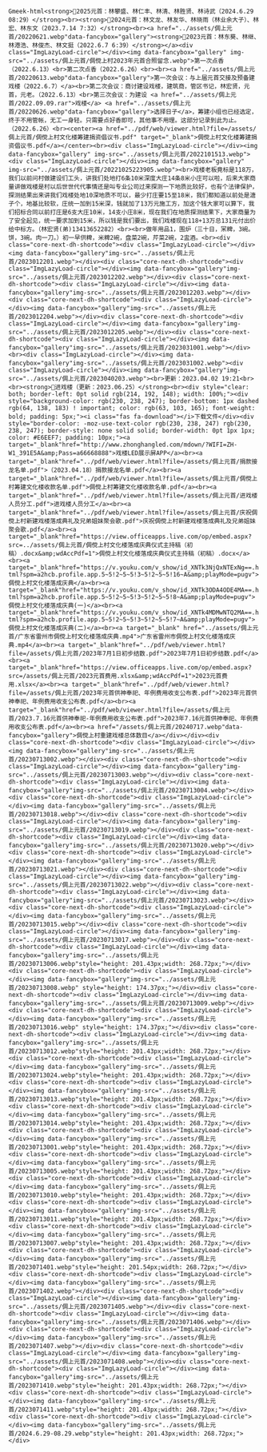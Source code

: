 `Gmeek-html<strong>💠2025元首：林攀盛、林仁丰、林清、林胜贤、林诗武（2024.6.29 08:29）</strong><br><strong>💠2024元首：林文龙、林友华、林晓雨（林业余大子）、林宏、林东文（2023.7.14 7:32）</strong><br><a href="../assets/倜上元首/20220621.webp"data-fancybox="gallery"><strong>💠2023元首：林东葵、林继、林港浩、林俊杰、林文挺（2022.6.7 6:39）</strong></a><div class="ImgLazyLoad-circle"></div><img data-fancybox="gallery" img-src="../assets/倜上元首/倜傥上村2023年元首合照留念.webp">第一次点香（2022.6.13）<br>第二次点香（2022.6.26）<br><br><a href="../assets/倜上元首/20220613.webp"data-fancybox="gallery">第一次会议：与上届元首交接及预备建戏楼（2022.6.7）</a><br>第二次会议：商讨建设戏楼，建筑商，管区书记，林宏贤，元首，元老。（2022.6.13）<br>第三次会议：为建设 <a href="../assets/倜上元首/2022.09.09.rar">戏楼</a> <a href="../assets/倜上元首/20220626.webp"data-fancybox="gallery">选择日子</a>，筹建小组也已经选定，终于不用管帐，无工一身轻。只需要点好香即可，其他事不用理。这部分记录到此为止。（2022.6.26）<br><center><a href="../pdf/web/viewer.html?file=/assets/倜上元首/倜傥上村文化楼筹建捐资倡议书.pdf" target="_blank">倜傥上村文化楼筹建捐资倡议书.pdf</a></center><br><div class="ImgLazyLoad-circle"></div><img data-fancybox="gallery" img-src="../assets/倜上元首/2022101513.webp"><div class="ImgLazyLoad-circle"></div><img data-fancybox="gallery" img-src="../assets/倜上元首/20221025223905.webp"><br>戏楼老板竟标是118万，我们以前问村做建设们工头，讲我们处地打6条10米深度大庄14条8米小庄可以啦，后来大家商量讲做戏楼是村以后世世代代事情还是叫专业公司过来探测一下地质比较好，也有个法律保护，探测结果出来讲我们戏楼处地10深地质不可以，最少打庄要15至18米，我们都知道以前处是溏子个，地基比较软，庄统一加到15米深，钱就加了13万元施工方，加这个钱大家可以算下，我们招标合同以前打庄是6支大庄10米，14支小庄8米，现在我们在地质探测结果下，大家商量为了安全起见，统一要求加到15米，所以钱是我们要出，我们戏楼现在118+13万总131元付出价给中标方。（林宏贤(弟)13413652282）<br><br>做年用品1，围炉（三十日，冞粺，3碗。饼，3碗。肉一刀。）初一早供粺，米粺2碗，盘菜2碗，芹菜2碗，2盅酒。<br><div class="core-next-dh-shortcode"><div class="ImgLazyLoad-circle"></div><img data-fancybox="gallery"img-src="../assets/倜上元首/2023012201.webp"></div><div class="core-next-dh-shortcode"><div class="ImgLazyLoad-circle"></div><img data-fancybox="gallery"img-src="../assets/倜上元首/2023012202.webp"></div><div class="core-next-dh-shortcode"><div class="ImgLazyLoad-circle"></div><img data-fancybox="gallery"img-src="../assets/倜上元首/2023012203.webp"></div><div class="core-next-dh-shortcode"><div class="ImgLazyLoad-circle"></div><img data-fancybox="gallery"img-src="../assets/倜上元首/2023012204.webp"></div><div class="core-next-dh-shortcode"><div class="ImgLazyLoad-circle"></div><img data-fancybox="gallery"img-src="../assets/倜上元首/2023012205.webp"></div><div class="core-next-dh-shortcode"><div class="ImgLazyLoad-circle"></div><img data-fancybox="gallery"img-src="../assets/倜上元首/2023031001.webp"></div><br><div class="ImgLazyLoad-circle"></div><img data-fancybox="gallery"img-src="../assets/倜上元首/2023031002.webp"><div class="ImgLazyLoad-circle"></div><img data-fancybox="gallery"img-src="../assets/倜上元首/2023040203.webp"><br>更新：2023.04.02 19:21<br><br><strong>💠进戏楼（更新：2023.06.25）</strong><br><div style="clear: both; border-left: 0pt solid rgb(214, 192, 148); width: 100%;"><div style="background-color: rgb(230, 238, 247); border-bottom: 1px dashed rgb(64, 138, 183) ! important; color: rgb(63, 103, 165); font-weight: bold; padding: 5px;"><i class="fas fa-download"></i>下载文件</div><div style="border-color: -moz-use-text-color rgb(230, 238, 247) rgb(230, 238, 247); border-style: none solid solid; border-width: 0pt 1px 1px; color: #E6EEF7; padding: 10px;"><a target="_blank"href="http://www.zhonghangled.com/mdown/?WIFI=ZH-W1_391E5A&amp;Pass=a66668888">戏楼LED展示屏APP</a><br><a target="_blank"href="../pdf/web/viewer.html?file=/assets/倜上元首/捐款接龙名单.pdf">（2023.04.18）捐款接龙名单.pdf</a><br><a target="_blank"href="../pdf/web/viewer.html?file=/assets/倜上元首/倜傥上村筹建文化楼收款名单.pdf">倜傥上村筹建文化楼收款名单.pdf</a><br><a target="_blank"href="../pdf/web/viewer.html?file=/assets/倜上元首/进戏楼人员分工.pdf">进戏楼人员分工</a><br><a target="_blank"href="../pdf/web/viewer.html?file=/assets/倜上元首/庆祝倜傥上村新建戏楼落成典礼及兄弟姐妹聚会歌.pdf">庆祝倜傥上村新建戏楼落成典礼及兄弟姐妹聚会歌.pdf</a><br><a target="_blank"href="https://view.officeapps.live.com/op/embed.aspx?src=../assets/倜上元首/倜傥上村文化楼落成庆典仪式主持稿（初稿）.docx&amp;wdAccPdf=1">倜傥上村文化楼落成庆典仪式主持稿（初稿）.docx</a><br><a target="_blank"href="https://v.youku.com/v_show/id_XNTk3NjQxNTExNg==.html?spm=a2hcb.profile.app.5~5!2~5~5!3~5!2~5~5!16~A&amp;playMode=pugv">倜傥上村文化楼落成庆典</a><br><a target="_blank"href="https://v.youku.com/v_show/id_XNTk3ODA4ODE4MA==.html?spm=a2hcb.profile.app.5~5!2~5~5!3~5!2~5~5!8~A&amp;playMode=pugv">倜傥上村文化楼落成庆典(一)</a><br><a target="_blank"href="https://v.youku.com/v_show/id_XNTk4MDMwNTQ2MA==.html?spm=a2hcb.profile.app.5~5!2~5~5!3~5!2~5~5!7~A&amp;playMode=pugv">倜傥上村文化楼落成庆典(二)</a><br><a target="_blank" href="../assets/倜上元首/广东省雷州市倜傥上村文化楼落成庆典.mp4">广东省雷州市倜傥上村文化楼落成庆典.mp4</a><br><a target="_blank"href="../pdf/web/viewer.html?file=/assets/倜上元首/2023年7月1日初步结数.pdf">2023年7月1日初步结数.pdf</a><br><a target="_blank"href="https://view.officeapps.live.com/op/embed.aspx?src=/assets/倜上元首/2023元首费用.xlsx&amp;wdAccPdf=1">2023元首费用.xlsx</a><br><a target="_blank"href="../pdf/web/viewer.html?file=/assets/倜上元首/2023年元首供神奉祀、年例费用收支公布表.pdf">2023年元首供神奉祀、年例费用收支公布表.pdf</a><br><a target="_blank"href="../pdf/web/viewer.html?file=/assets/倜上元首/2023.7.16元首供神奉祀-年例费用收支公布表.pdf">2023年7.16元首供神奉祀、年例费用收支公布表.pdf</a><br><a href="/assets/倜上元首/20240717.webp"data-fancybox="gallery">倜傥上村重建戏楼总体数目</a></div></div><div class="core-next-dh-shortcode"><div class="ImgLazyLoad-circle"></div><img data-fancybox="gallery"img-src="../assets/倜上元首/20230713002.webp"></div><div class="core-next-dh-shortcode"><div class="ImgLazyLoad-circle"></div><img data-fancybox="gallery"img-src="../assets/倜上元首/20230713003.webp"></div><div class="core-next-dh-shortcode"><div class="ImgLazyLoad-circle"></div><img data-fancybox="gallery"img-src="../assets/倜上元首/20230713004.webp"></div><div class="core-next-dh-shortcode"><div class="ImgLazyLoad-circle"></div><img data-fancybox="gallery"img-src="../assets/倜上元首/20230713018.webp"></div><div class="core-next-dh-shortcode"><div class="ImgLazyLoad-circle"></div><img data-fancybox="gallery"img-src="../assets/倜上元首/20230713019.webp"></div><div class="core-next-dh-shortcode"><div class="ImgLazyLoad-circle"></div><img data-fancybox="gallery"img-src="../assets/倜上元首/20230713020.webp"></div><div class="core-next-dh-shortcode"><div class="ImgLazyLoad-circle"></div><img data-fancybox="gallery"img-src="../assets/倜上元首/20230713021.webp"></div><div class="core-next-dh-shortcode"><div class="ImgLazyLoad-circle"></div><img data-fancybox="gallery"img-src="../assets/倜上元首/20230713022.webp"></div><div class="core-next-dh-shortcode"><div class="ImgLazyLoad-circle"></div><img data-fancybox="gallery"img-src="../assets/倜上元首/20230713023.webp"></div><div class="core-next-dh-shortcode"><div class="ImgLazyLoad-circle"></div><img data-fancybox="gallery"img-src="../assets/倜上元首/20230713015.webp"></div><div class="core-next-dh-shortcode"><div class="ImgLazyLoad-circle"></div><img data-fancybox="gallery"img-src="../assets/倜上元首/20230713017.webp"></div><div class="core-next-dh-shortcode"><div class="ImgLazyLoad-circle"></div><img data-fancybox="gallery"img-src="../assets/倜上元首/20230713006.webp"style="height: 201.43px;width: 268.72px;"></div><div class="core-next-dh-shortcode"><div class="ImgLazyLoad-circle"></div><img data-fancybox="gallery"img-src="../assets/倜上元首/20230713008.webp" style="height: 174.37px;"></div><div class="core-next-dh-shortcode"><div class="ImgLazyLoad-circle"></div><img data-fancybox="gallery"img-src="../assets/倜上元首/20230713009.webp"></div><div class="core-next-dh-shortcode"><div class="ImgLazyLoad-circle"></div><img data-fancybox="gallery"img-src="../assets/倜上元首/20230713016.webp" style="height: 174.37px;"></div><div class="core-next-dh-shortcode"><div class="ImgLazyLoad-circle"></div><img data-fancybox="gallery"img-src="../assets/倜上元首/20230713012.webp"style="height: 201.43px;width: 268.72px;"></div><div class="core-next-dh-shortcode"><div class="ImgLazyLoad-circle"></div><img data-fancybox="gallery"img-src="../assets/倜上元首/20230713024.webp"style="height: 201.43px;width: 268.72px;"></div><div class="core-next-dh-shortcode"><div class="ImgLazyLoad-circle"></div><img data-fancybox="gallery"img-src="../assets/倜上元首/20230713013.webp"style="height: 201.43px;width: 268.72px;"></div><div class="core-next-dh-shortcode"><div class="ImgLazyLoad-circle"></div><img data-fancybox="gallery"img-src="../assets/倜上元首/20230713014.webp"style="height: 201.43px;width: 268.72px;"></div><div class="core-next-dh-shortcode"><div class="ImgLazyLoad-circle"></div><img data-fancybox="gallery"img-src="../assets/倜上元首/20230713001.webp"style="height: 201.43px;width: 268.72px;"></div><div class="core-next-dh-shortcode"><div class="ImgLazyLoad-circle"></div><img data-fancybox="gallery"img-src="../assets/倜上元首/20230713005.webp"style="height: 201.43px;width: 268.72px;"></div><div class="core-next-dh-shortcode"><div class="ImgLazyLoad-circle"></div><img data-fancybox="gallery"img-src="../assets/倜上元首/20230713010.webp"style="height: 201.43px;width: 268.72px;"></div><div class="core-next-dh-shortcode"><div class="ImgLazyLoad-circle"></div><img data-fancybox="gallery"img-src="../assets/倜上元首/20230713011.webp"style="height: 201.43px;width: 268.72px;"></div><div class="core-next-dh-shortcode"><div class="ImgLazyLoad-circle"></div><img data-fancybox="gallery"img-src="../assets/倜上元首/20230713007.webp"style="height: 201.43px;width: 268.72px;"></div><div class="core-next-dh-shortcode"><div class="ImgLazyLoad-circle"></div><img data-fancybox="gallery"img-src="../assets/倜上元首/2023071401.webp"style="height: 201.54px;width: 268.72px;"></div><div class="core-next-dh-shortcode"><div class="ImgLazyLoad-circle"></div><img data-fancybox="gallery"img-src="../assets/倜上元首/2023071402.webp"></div><div class="core-next-dh-shortcode"><div class="ImgLazyLoad-circle"></div><img data-fancybox="gallery"img-src="../assets/倜上元首/2023071405.webp"></div><div class="core-next-dh-shortcode"><div class="ImgLazyLoad-circle"></div><img data-fancybox="gallery"img-src="../assets/倜上元首/2023071406.webp"></div><div class="core-next-dh-shortcode"><div class="ImgLazyLoad-circle"></div><img data-fancybox="gallery"img-src="../assets/倜上元首/2023071407.webp"></div><div class="core-next-dh-shortcode"><div class="ImgLazyLoad-circle"></div><img data-fancybox="gallery"img-src="../assets/倜上元首/2023071408.webp"></div><div class="core-next-dh-shortcode"><div class="ImgLazyLoad-circle"></div><img data-fancybox="gallery"img-src="../assets/倜上元首/2023071410.webp"style="height: 201.43px;width: 268.72px;"></div><div class="core-next-dh-shortcode"><div class="ImgLazyLoad-circle"></div><img data-fancybox="gallery"img-src="../assets/倜上元首/2023071411.webp"style="height: 201.43px;width: 268.72px;"></div><div class="core-next-dh-shortcode"><div class="ImgLazyLoad-circle"></div><img data-fancybox="gallery"img-src="../assets/倜上元首/2024.6.29-08.29.webp"style="height: 201.43px;width: 268.72px;"></div>`